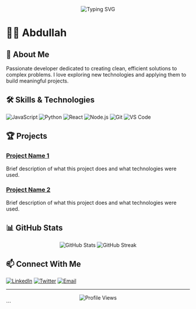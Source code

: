<div align="center">
  <img src="https://readme-typing-svg.herokuapp.com?font=Fira+Code&size=27&duration=3000&pause=1000&color=0366D6&center=true&vCenter=true&width=435&lines=Hi+there%2C+I'm+Abdullah;Welcome+to+my+GitHub!" alt="Typing SVG" />
</div>

# 👨‍💻 Abdullah

## 🚀 About Me
Passionate developer dedicated to creating clean, efficient solutions to complex problems. I love exploring new technologies and applying them to build meaningful projects.

## 🛠️ Skills & Technologies
![JavaScript](https://img.shields.io/badge/-JavaScript-F7DF1E?style=flat-square&logo=javascript&logoColor=black)
![Python](https://img.shields.io/badge/-Python-3776AB?style=flat-square&logo=Python&logoColor=white)
![React](https://img.shields.io/badge/-React-61DAFB?style=flat-square&logo=react&logoColor=black)
![Node.js](https://img.shields.io/badge/-Node.js-339933?style=flat-square&logo=Node.js&logoColor=white)
![Git](https://img.shields.io/badge/-Git-F05032?style=flat-square&logo=git&logoColor=white)
![VS Code](https://img.shields.io/badge/-VS%20Code-007ACC?style=flat-square&logo=visual-studio-code)
<!-- Add or replace with your actual skills -->

## 🏆 Projects
### [Project Name 1](https://github.com/username/project1)
Brief description of what this project does and what technologies were used.

### [Project Name 2](https://github.com/username/project2)
Brief description of what this project does and what technologies were used.
<!-- Add your actual projects -->

## 📊 GitHub Stats
<div align="center">
  <img src="https://github-readme-stats.vercel.app/api?username=MD-abdullah5006&show_icons=true&theme=tokyonight" alt="GitHub Stats" />
  <img src="https://github-readme-streak-stats.herokuapp.com/?user=MD-abdullah5006&theme=tokyonight" alt="GitHub Streak" />
</div>

## 📫 Connect With Me
[![LinkedIn](https://img.shields.io/badge/-LinkedIn-0077B5?style=flat-square&logo=linkedin)](https://linkedin.com/in/yourusername)
[![Twitter](https://img.shields.io/badge/-Twitter-1DA1F2?style=flat-square&logo=twitter&logoColor=white)](https://twitter.com/yourusername)
[![Email](https://img.shields.io/badge/-Email-D14836?style=flat-square&logo=gmail&logoColor=white)](mailto:your.email@example.com)
<!-- Add your actual social links -->

---

<div align="center">
  <img src="https://komarev.com/ghpvc/?username=MD-abdullah5006&color=blue" alt="Profile Views" />
</div>
```
